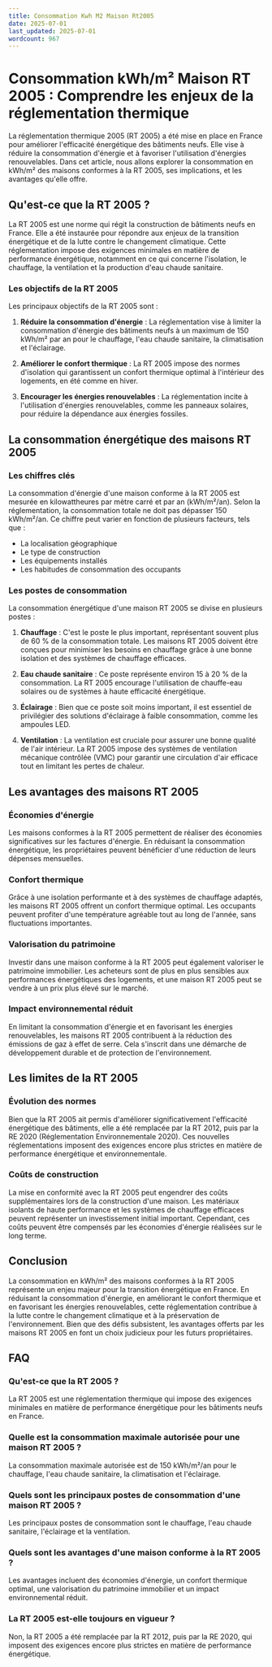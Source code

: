 ```yaml
---
title: Consommation Kwh M2 Maison Rt2005
date: 2025-07-01
last_updated: 2025-07-01
wordcount: 967
---
```


# Consommation kWh/m² Maison RT 2005 : Comprendre les enjeux de la réglementation thermique

La réglementation thermique 2005 (RT 2005) a été mise en place en France pour améliorer l'efficacité énergétique des bâtiments neufs. Elle vise à réduire la consommation d'énergie et à favoriser l'utilisation d'énergies renouvelables. Dans cet article, nous allons explorer la consommation en kWh/m² des maisons conformes à la RT 2005, ses implications, et les avantages qu'elle offre.

## Qu'est-ce que la RT 2005 ?

La RT 2005 est une norme qui régit la construction de bâtiments neufs en France. Elle a été instaurée pour répondre aux enjeux de la transition énergétique et de la lutte contre le changement climatique. Cette réglementation impose des exigences minimales en matière de performance énergétique, notamment en ce qui concerne l'isolation, le chauffage, la ventilation et la production d'eau chaude sanitaire.

### Les objectifs de la RT 2005

Les principaux objectifs de la RT 2005 sont :

1. **Réduire la consommation d'énergie** : La réglementation vise à limiter la consommation d'énergie des bâtiments neufs à un maximum de 150 kWh/m² par an pour le chauffage, l'eau chaude sanitaire, la climatisation et l'éclairage.
   
2. **Améliorer le confort thermique** : La RT 2005 impose des normes d'isolation qui garantissent un confort thermique optimal à l'intérieur des logements, en été comme en hiver.

3. **Encourager les énergies renouvelables** : La réglementation incite à l'utilisation d'énergies renouvelables, comme les panneaux solaires, pour réduire la dépendance aux énergies fossiles.

## La consommation énergétique des maisons RT 2005

### Les chiffres clés

La consommation d'énergie d'une maison conforme à la RT 2005 est mesurée en kilowattheures par mètre carré et par an (kWh/m²/an). Selon la réglementation, la consommation totale ne doit pas dépasser 150 kWh/m²/an. Ce chiffre peut varier en fonction de plusieurs facteurs, tels que :

- La localisation géographique
- Le type de construction
- Les équipements installés
- Les habitudes de consommation des occupants

### Les postes de consommation

La consommation énergétique d'une maison RT 2005 se divise en plusieurs postes :

1. **Chauffage** : C'est le poste le plus important, représentant souvent plus de 60 % de la consommation totale. Les maisons RT 2005 doivent être conçues pour minimiser les besoins en chauffage grâce à une bonne isolation et des systèmes de chauffage efficaces.

2. **Eau chaude sanitaire** : Ce poste représente environ 15 à 20 % de la consommation. La RT 2005 encourage l'utilisation de chauffe-eau solaires ou de systèmes à haute efficacité énergétique.

3. **Éclairage** : Bien que ce poste soit moins important, il est essentiel de privilégier des solutions d'éclairage à faible consommation, comme les ampoules LED.

4. **Ventilation** : La ventilation est cruciale pour assurer une bonne qualité de l'air intérieur. La RT 2005 impose des systèmes de ventilation mécanique contrôlée (VMC) pour garantir une circulation d'air efficace tout en limitant les pertes de chaleur.

## Les avantages des maisons RT 2005

### Économies d'énergie

Les maisons conformes à la RT 2005 permettent de réaliser des économies significatives sur les factures d'énergie. En réduisant la consommation énergétique, les propriétaires peuvent bénéficier d'une réduction de leurs dépenses mensuelles.

### Confort thermique

Grâce à une isolation performante et à des systèmes de chauffage adaptés, les maisons RT 2005 offrent un confort thermique optimal. Les occupants peuvent profiter d'une température agréable tout au long de l'année, sans fluctuations importantes.

### Valorisation du patrimoine

Investir dans une maison conforme à la RT 2005 peut également valoriser le patrimoine immobilier. Les acheteurs sont de plus en plus sensibles aux performances énergétiques des logements, et une maison RT 2005 peut se vendre à un prix plus élevé sur le marché.

### Impact environnemental réduit

En limitant la consommation d'énergie et en favorisant les énergies renouvelables, les maisons RT 2005 contribuent à la réduction des émissions de gaz à effet de serre. Cela s'inscrit dans une démarche de développement durable et de protection de l'environnement.

## Les limites de la RT 2005

### Évolution des normes

Bien que la RT 2005 ait permis d'améliorer significativement l'efficacité énergétique des bâtiments, elle a été remplacée par la RT 2012, puis par la RE 2020 (Réglementation Environnementale 2020). Ces nouvelles réglementations imposent des exigences encore plus strictes en matière de performance énergétique et environnementale.

### Coûts de construction

La mise en conformité avec la RT 2005 peut engendrer des coûts supplémentaires lors de la construction d'une maison. Les matériaux isolants de haute performance et les systèmes de chauffage efficaces peuvent représenter un investissement initial important. Cependant, ces coûts peuvent être compensés par les économies d'énergie réalisées sur le long terme.

## Conclusion

La consommation en kWh/m² des maisons conformes à la RT 2005 représente un enjeu majeur pour la transition énergétique en France. En réduisant la consommation d'énergie, en améliorant le confort thermique et en favorisant les énergies renouvelables, cette réglementation contribue à la lutte contre le changement climatique et à la préservation de l'environnement. Bien que des défis subsistent, les avantages offerts par les maisons RT 2005 en font un choix judicieux pour les futurs propriétaires.

## FAQ

### Qu'est-ce que la RT 2005 ?

La RT 2005 est une réglementation thermique qui impose des exigences minimales en matière de performance énergétique pour les bâtiments neufs en France.

### Quelle est la consommation maximale autorisée pour une maison RT 2005 ?

La consommation maximale autorisée est de 150 kWh/m²/an pour le chauffage, l'eau chaude sanitaire, la climatisation et l'éclairage.

### Quels sont les principaux postes de consommation d'une maison RT 2005 ?

Les principaux postes de consommation sont le chauffage, l'eau chaude sanitaire, l'éclairage et la ventilation.

### Quels sont les avantages d'une maison conforme à la RT 2005 ?

Les avantages incluent des économies d'énergie, un confort thermique optimal, une valorisation du patrimoine immobilier et un impact environnemental réduit.

### La RT 2005 est-elle toujours en vigueur ?

Non, la RT 2005 a été remplacée par la RT 2012, puis par la RE 2020, qui imposent des exigences encore plus strictes en matière de performance énergétique.
